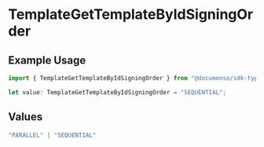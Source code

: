 # TemplateGetTemplateByIdSigningOrder

## Example Usage

```typescript
import { TemplateGetTemplateByIdSigningOrder } from "@documenso/sdk-typescript/models/operations";

let value: TemplateGetTemplateByIdSigningOrder = "SEQUENTIAL";
```

## Values

```typescript
"PARALLEL" | "SEQUENTIAL"
```
